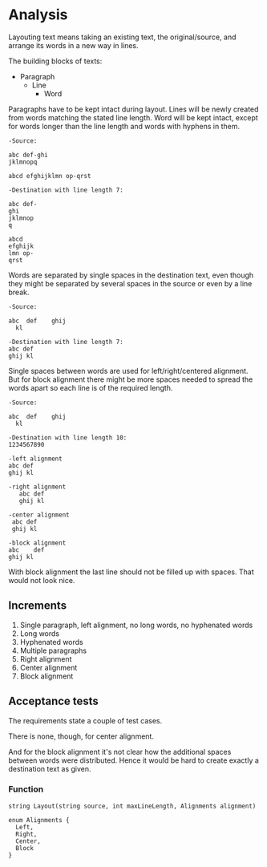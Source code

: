 # Analysis
Layouting text means taking an existing text, the original/source, and arrange its words in a new way in lines.

The building blocks of texts:

* Paragraph
  * Line
      * Word

Paragraphs have to be kept intact during layout. Lines will be newly created from words matching the stated line length. Word will be kept intact, except for words longer than the line length and words with hyphens in them.

```
-Source:

abc def-ghi
jklmnopq

abcd efghijklmn op-qrst

-Destination with line length 7:

abc def-
ghi
jklmnop
q

abcd
efghijk
lmn op-
qrst

```

Words are separated by single spaces in the destination text, even though they might be separated by several spaces in the source or even by a line break.

```
-Source:

abc  def    ghij
  kl
  
-Destination with line length 7:
abc def
ghij kl
```

Single spaces between words are used for left/right/centered alignment. But for block alignment there might be more spaces needed to spread the words apart so each line is of the required length.

```
-Source:

abc  def    ghij
  kl
  
-Destination with line length 10:
1234567890

-left alignment
abc def
ghij kl

-right alignment
   abc def
   ghij kl

-center alignment
 abc def
 ghij kl

-block alignment
abc    def
ghij kl
```

With block alignment the last line should not be filled up with spaces. That would not look nice.

## Increments
1. Single paragraph, left alignment, no long words, no hyphenated words
2. Long words
3. Hyphenated words
4. Multiple paragraphs
5. Right alignment
6. Center alignment
7. Block alignment

## Acceptance tests
The requirements state a couple of test cases.

There is none, though, for center alignment.

And for the block alignment it's not clear how the additional spaces between words were distributed. Hence it would be hard to create exactly a destination text as given.

### Function
```
string Layout(string source, int maxLineLength, Alignments alignment)

enum Alignments {
  Left,
  Right,
  Center,
  Block
}
```